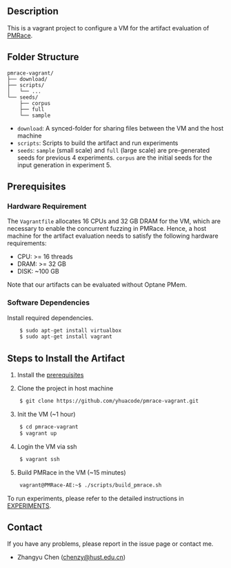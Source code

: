 ## Description

This is a vagrant project to configure a VM for the artifact evaluation of [PMRace](https://github.com/yhuacode/pmrace).

## Folder Structure

```
pmrace-vagrant/
├── download/
├── scripts/
│   └── ...
└── seeds/
    ├── corpus
    ├── full
    └── sample
```

- `download`: A synced-folder for sharing files between the VM and the host machine
- `scripts`: Scripts to build the artifact and run experiments
- `seeds`: `sample` (small scale) and `full` (large scale) are pre-generated seeds for previous 4 experiments. `corpus` are the initial seeds for the input generation in experiment 5.

## Prerequisites

### Hardware Requirement

The `Vagrantfile` allocates 16 CPUs and 32 GB DRAM for the VM, which are necessary to enable the concurrent fuzzing in PMRace. Hence, a host machine for the artifact evaluation needs to satisfy the following hardware requirements:

- CPU: >= 16 threads
- DRAM: >= 32 GB
- DISK: ~100 GB

Note that our artifacts can be evaluated without Optane PMem.

### Software Dependencies

Install required dependencies.

```sh
    $ sudo apt-get install virtualbox
    $ sudo apt-get install vagrant
```

## Steps to Install the Artifact

1. Install the [prerequisites](#software-dependencies)

2. Clone the project in host machine

```sh
    $ git clone https://github.com/yhuacode/pmrace-vagrant.git
```

3. Init the VM (~1 hour)

```sh
    $ cd pmrace-vagrant
    $ vagrant up
```

4. Login the VM via ssh

```sh
    $ vagrant ssh
```

5. Build PMRace in the VM (~15 minutes)

```sh
    vagrant@PMRace-AE:~$ ./scripts/build_pmrace.sh
```

To run experiments, please refer to the detailed instructions in [EXPERIMENTS](./EXPERIMENTS.md).

## Contact

If you have any problems, please report in the issue page or contact me.

- Zhangyu Chen (chenzy@hust.edu.cn)
